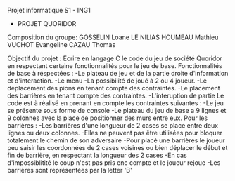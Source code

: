 Projet informatique S1 - ING1
- PROJET QUORIDOR

Composition du groupe:
GOSSELIN Loane
LE NILIAS HOUMEAU Mathieu
VUCHOT Evangeline
CAZAU Thomas

Objectif du projet :
Ecrire en langage C le code du jeu de société Quoridor en respectant certaine fonctionnalités pour le jeu de base.
Fonctionnalités de base à réspectées :
-Le plateau de jeu et de la partie droite d'information et d'interaction.
-Le menu 
-La possibilité de joué à 2 ou 4 joueur.
-Le déplacement des pions en tenant compte des contraintes.
-Le placement des barrières en tenant compte des contraintes.
-L'interuption de partie 
Le code est à réalisé en prenant en compte les contraintes suivantes :
-Le jeu se présente sous forme de console
-Le plateau du jeu de base a 9 lignes et 9 colonnes avec la place de positionner des murs entre eux.
    Pour les barrières :
      -Les barrières d'une longueur de 2 cases se place entre deux lignes ou deux colonnes. 
      -Elles ne peuvent pas être utilisées pour bloquer totalement le chemin de son adversaire
      -Pour placé une barrières le joueur peu saisir les coordonnées de 2 cases voisines ou bien déplacer le début et fin de barrière, en respectant la longueur des 2 cases
      -En cas d'impossiblitité le coup n'est pas pris enc compte et le joueur rejoue
      -Les barrières sont représentées par la letter 'B'
